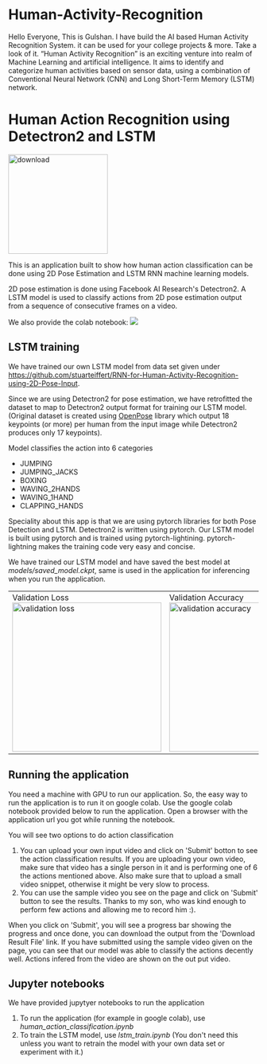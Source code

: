 # Human-Activity-Recognition
Hello Everyone,
This is Gulshan. I have build the AI based Human Activity Recognition System. it can be used for your college projects & more. Take a look of it.
“Human Activity Recognition” is an exciting venture into realm of Machine Learning and artificial 
intelligence. It aims to identify and categorize human activities based on sensor data, using a combination of 
Conventional Neural Network (CNN) and Long Short-Term Memory (LSTM) network.

# Human Action Recognition using Detectron2 and LSTM

[<img src="https://learnopencv.com/wp-content/uploads/2022/07/download-button-e1657285155454.png" alt="download" width="200">](https://www.dropbox.com/sh/by7lb7c16u7l1kn/AACeWs1gepOp0N1VfB5kdkvCa?dl=1)

This is an application built to show how human action classification can be done using 2D Pose Estimation and LSTM RNN machine learning models. 

2D pose estimation is done using Facebook AI Research's Detectron2. A LSTM model is used to classify actions from 2D pose estimation output from a sequence of consecutive frames on a video. 

We also provide the colab notebook: [![](https://colab.research.google.com/assets/colab-badge.svg)](https://colab.research.google.com/drive/1mr3wJUeS1mFJVgMoo3TgnyMSmwPtwCvR?usp=sharing)
 

## LSTM training

We have trained our own LSTM model from data set given under https://github.com/stuarteiffert/RNN-for-Human-Activity-Recognition-using-2D-Pose-Input.

Since we are using Detectron2 for pose estimation, we have retrofitted the dataset to map to Detectron2 output format for training our LSTM model. (Original dataset is created using [OpenPose](https://github.com/CMU-Perceptual-Computing-Lab/openpose) library which output 18 keypoints (or more) per human from the input image while Detectron2 produces only 17 keypoints).

Model classifies the action into 6 categories
- JUMPING
- JUMPING_JACKS
- BOXING
- WAVING_2HANDS
- WAVING_1HAND
- CLAPPING_HANDS

Speciality about this app is that we are using pytorch libraries for both Pose Detection and LSTM. Detectron2 is written using pytorch. Our LSTM model is built using pytorch and is trained using pytorch-lightining. pytorch-lightning makes the training code very easy and concise.

We have trained our LSTM model and have saved the best model at *models/saved_model.ckpt*, same is used in the application for inferencing when you run the application. 

<table><tr><td>
Validation Loss <br/>
<img src="images/val_loss.png" alt="validation loss" width="300"/>
</td>
<td>
Validation Accuracy <br/>
<img src="images/val_acc.png" alt="validation accuracy" width="300"/>
</td></tr></table>

## Running the application

You need a machine with GPU to run our application. So, the easy way to run the application is to run it on google colab. Use the google colab notebook provided below to run the application. 
Open a browser with the application url you got while running the notebook.

You will see two options to do action classification
1. You can upload your own input video and click on 'Submit' botton to see the action classification results. If you are uploading your own video, make sure that video has a single person in it and is performing one of 6 the actions mentioned above. Also make sure that to upload a small video snippet, otherwise it might be very slow to process.
2. You can use the sample video you see on the page and click on 'Submit' button to see the results. Thanks to my son, who was kind enough to perform few actions and allowing me to record him :).

When you click on 'Submit', you will see a progress bar showing the progress and once done, you can download the output from the 'Download Result File' link. If you have submitted using the sample video given on the page, you can see that our model was able to classify the actions decently well. Actions infered from the video are shown on the out put video.

## Jupyter notebooks

We have provided jupytyer notebooks to run the application 
1. To run the application (for example in google colab),  use *human_action_classification.ipynb*
2. To train the LSTM model, use *lstm_train.ipynb* (You don't need this unless you want to retrain the model with your own data set or experiment with it.)

